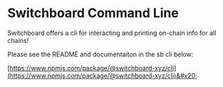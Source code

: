 # Switchboard Command Line

Switchboard offers a cli for interacting and printing on-chain info for all chains!

Please see the README and documentaiton in the sb cli below:

[https://www.npmjs.com/package/@switchboard-xyz/cli](https://www.npmjs.com/package/@switchboard-xyz/cli)&#x20;

